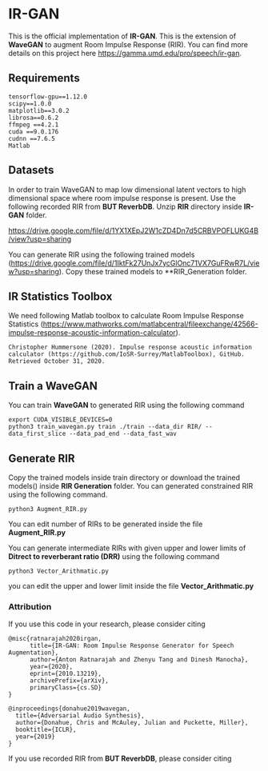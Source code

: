# IR-GAN

This is the official implementation of **IR-GAN**. This is the extension of **WaveGAN** to augment Room Impulse Response (RIR). You can find more details on this project here https://gamma.umd.edu/pro/speech/ir-gan.



## Requirements

```
tensorflow-gpu==1.12.0
scipy==1.0.0
matplotlib==3.0.2
librosa==0.6.2
ffmpeg ==4.2.1
cuda ==9.0.176
cudnn ==7.6.5
Matlab
```

## Datasets

In order to train WaveGAN to map low dimensional latent vectors to high dimensional space where room impulse response is present. Use the following recorded RIR from **BUT ReverbDB**. Unzip **RIR** directory inside **IR-GAN** folder.

https://drive.google.com/file/d/1YX1XEpJ2W1cZD4Dn7d5CRBVPOFLUKG4B/view?usp=sharing


You can generate RIR using the following trained models (https://drive.google.com/file/d/1IktFk27UnJx7ycGlOnc71VX7GuFRwR7L/view?usp=sharing). Copy these trained models to **RIR_Generation folder.

## IR Statistics Toolbox

We need following Matlab toolbox to calculate Room Impulse Response Statistics (https://www.mathworks.com/matlabcentral/fileexchange/42566-impulse-response-acoustic-information-calculator).

```
Christopher Hummersone (2020). Impulse response acoustic information calculator (https://github.com/IoSR-Surrey/MatlabToolbox), GitHub. Retrieved October 31, 2020.
```

## Train a WaveGAN

You can train **WaveGAN** to generated RIR using the following command

```
export CUDA_VISIBLE_DEVICES=0
python3 train_wavegan.py train ./train --data_dir RIR/ --data_first_slice --data_pad_end --data_fast_wav
```
## Generate RIR

Copy the trained models inside train directory or download the trained models() inside **RIR Generation** folder. You can generated constrained RIR using the following command. 


```
python3 Augment_RIR.py
```

You can edit number of RIRs to be generated inside the file **Augment_RIR.py**

You can generate intermediate RIRs with given upper and lower limits of **Ditrect to reverberant ratio (DRR)** using the following command

```
python3 Vector_Arithmatic.py
```
you can edit the upper and lower limit inside the file **Vector_Arithmatic.py**


### Attribution

If you use this code in your research, please consider citing

```
@misc{ratnarajah2020irgan,
      title={IR-GAN: Room Impulse Response Generator for Speech Augmentation}, 
      author={Anton Ratnarajah and Zhenyu Tang and Dinesh Manocha},
      year={2020},
      eprint={2010.13219},
      archivePrefix={arXiv},
      primaryClass={cs.SD}
}
```

```
@inproceedings{donahue2019wavegan,
  title={Adversarial Audio Synthesis},
  author={Donahue, Chris and McAuley, Julian and Puckette, Miller},
  booktitle={ICLR},
  year={2019}
}
```

If you use recorded RIR from **BUT ReverbDB**, please consider citing


